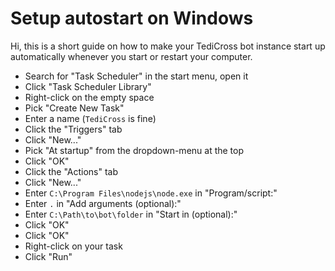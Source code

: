 # Setup autostart on Windows

Hi, this is a short guide on how to make your TediCross bot instance start up automatically whenever you start or restart your computer.

* Search for "Task Scheduler" in the start menu, open it
* Click "Task Scheduler Library"
* Right-click on the empty space
* Pick "Create New Task"
* Enter a name (`TediCross` is fine)
* Click the "Triggers" tab
* Click "New..."
* Pick "At startup" from the dropdown-menu at the top
* Click "OK"
* Click the "Actions" tab
* Click "New..."
* Enter `C:\Program Files\nodejs\node.exe` in "Program/script:"
* Enter `.` in "Add arguments (optional):"
* Enter `C:\Path\to\bot\folder` in "Start in (optional):"
* Click "OK"
* Click "OK"
* Right-click on your task
* Click "Run"
